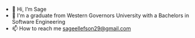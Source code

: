 - 👋 Hi, I’m Sage
- 👀 I'm a graduate from Western Governors University with a Bachelors in Software Engineering
- 📫 How to reach me sageellefson29@gmail.com

<!---
sageellefson0/sageellefson0 is a ✨ special ✨ repository because its `README.md` (this file) appears on your GitHub profile.
You can click the Preview link to take a look at your changes.
--->
